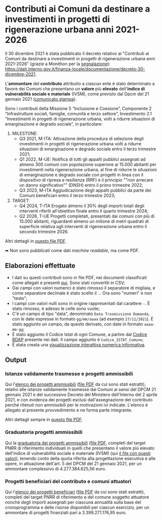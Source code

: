 # Contributi ai Comuni da destinare a investimenti in progetti di rigenerazione urbana anni 2021-2026

Il 30 dicembre 2021 è stata pubblicato il decreto relativo ai "Contributi ai Comuni da destinare a investimenti in progetti di rigenerazione urbana anni 2021-2026" (grazie a Monithon per la [segnalazione](https://twitter.com/Monithon/status/1476886369335136260)):<br>
<https://dait.interno.gov.it/finanza-locale/documentazione/decreto-30-dicembre-2021>.

L'**ammontare** del **contributo** attribuito a ciascun ente è stato determinato a favore dei Comuni che presentano un **valore** più **elevato** dell'**indice di vulnerabilità sociale e materiale** (IVSM), come previsto dal Dpcm del 21 gennaio 2021 ([comunicato stampa](https://dait.interno.gov.it/finanza-locale/notizie/comunicato-del-31-dicembre-2021)).

Sono i contributi della Missione 5 “Inclusione e Coesione”, Componente 2 “Infrastrutture sociali, famiglie, comunità e terzo settore”, Investimento 2.1 “Investimenti in progetti di rigenerazione urbana, volti a ridurre situazioni di emarginazione e degrado sociale”, in particolare:

1. MILESTONE:
    - Q3 2021, M-ITA: Attivazione della procedura di selezione degli investimenti in progetti di rigenerazione urbana volti a ridurre situazioni di emarginazione e degrado sociale entro il terzo trimestre 2021;
    - Q1 2022, M-UE: Notifica di tutti gli appalti pubblici assegnati ad almeno 300 comuni con popolazione superiore ai 15.000 abitanti per investimenti nella rigenerazione urbana, al fine di ridurre le situazioni di emarginazione e degrado sociale con progetti in linea con il dispositivo di ripresa e resilienza (RRF) e il principio ""non arrecare un danno significativo"" (DNSH) entro il primo trimestre 2022;
    - Q3 2023, M-ITA Aggiudicazione degli appalti pubblici da parte dei Comuni beneficiari entro il terzo trimestre 2023;
2. TARGET:
    - Q4 2024, T-ITA Erogato almeno il 30% degli importi totali degli interventi riferiti all'obiettivo finale entro il quarto trimestre 2024;
    - Q2 2026, T-UE Progetti completati, presentati dai comuni con più di 15.000 abitanti, riguardanti almeno un milione di metri quadrati di superficie relativa agli interventi di rigenerazione urbana entro il secondo trimestre 2026.

Altri dettagli in [questo file PDF](risorse/decreto-fl-30-12-2021_1.pdf).

➡ Non sono pubblicati come dati *machine readable*, ma come PDF.
## Elaborazioni effettuate

- I dati su questi contributi sono in file PDF, nei documenti classificati come allegati e presenti [qui](rawdata). Sono stati convertiti in CSV;
- Dai campi con valori numerici è stato rimosso il separatore di migliaia, e come separatore decimale è stato scelto il `.`. Ora sono "numeri" e non "testo";
- I campi con valori nulli sono in origine rappresentati dal carattere `-`. È stato rimosso, è adesso le celle sono vuote;
- C'è un campo di tipo "data", denominato `Data Trasmissione Domanda`, con le date espresse in formato `gg/mm/aaaa` (ad esempio `27/11/2021`). È stato aggiunto un campo, da questo derivato, con date in formato `aaaa-mm-gg`;
- È stato aggiunto il Codice Istat di ogni Comune, a partire dal [Codice BDAP](https://bdap-opendata.mef.gov.it/content/anagrafica-enti-ente) presente nei dati. Il campo aggiunto è `Codice_ISTAT_Comune`;
- È stata creata una [visualizzazione interattiva numerica informativa](https://observablehq.com/@aborruso/contributi-pnrr-rigenerazione-urbana).

## Output

### Istanze validamente trasmesse e progetti ammissibili

Qui l'[elenco  dei progetti  ammissibili](output/decreto-fl-30-12-2021-all-1.csv) ([file PDF](rawdata/decreto-fl-30-12-2021-all-1.pdf) da cui sono stati estratti), relativi  alle  istanze validamente trasmesse dai Comuni ai sensi del DPCM 21 gennaio 2021 e del successivo Decreto del Ministero dell'Interno del 2 aprile 2021, e con evidenza dei progetti esclusi dall'assegnazione del contributo perché ritenuti non ammissibili per le motivazioni ivi indicate. L'elenco è allegato al presente provvedimento e ne forma parte integrante.

Altri dettagli sempre in [questo file PDF](risorse/decreto-fl-30-12-2021_1.pdf).

### Graduatoria progetti ammissibili

Qui la [graduatoria dei progetti ammissibili](output/decreto-fl-30-12-2021-all-2.csv) ([file PDF](rawdata/decreto-fl-30-12-2021-all-2.pdf), completi del target PNRR di riferimento individuati in quelli che presentano il valore più elevato dell'indice di vulnerabilità sociale e materiale (IVSM) (qui [il file con questi valori](risorse/Indicatori_Intero_territorio_nazionale.xlsx)), tenendo conto della quota riferita alla progettazione esecutiva e alle opere, in attuazione dell'art. 5 del DPCM del 21 gennaio 2021, per un ammontare complessivo di 4.277.384.625,56 euro.

### Progetti beneficiari del contributo e comuni attuatori

Qui l'[elenco dei progetti beneficiari](output/decreto-fl-30-12-2021-all-3.csv) ([file PDF](rawdata/decreto-fl-30-12-2021-all-3.pdf) da cui sono stati estratti), completi del target PNRR di riferimento e del comune soggetto attuatore nonché degli importi assegnati per ciascuna annualità sulla base del cronoprogramma e delle risorse disponibili per ciascun esercizio, per un ammontare di progetti finanziati pari a 3.399.271.176,95 euro.
